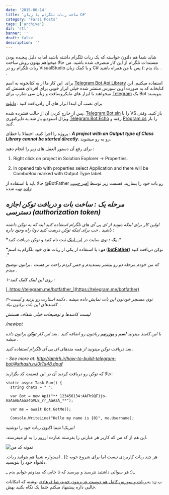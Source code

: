 ```yaml
---
date: '2015-06-14'
title: 'ساخت ربات تلگرام با زبان C#'
category: 'Farsi Posts'
tags: ['archive']
dir: 'rtl'
banner: ''
draft: false
description: ''
---
```


شاید شما هم دلتون خواسته که یک ربات تلگرام داشته باشید اما به دلیل پیچیده بودن مستندات تلگرام از این کار منصرف شده باشید. من حالا میخواهم بهتون روش ساخت ربات تلگرام رو در VisualStudio و با کمک زبان C# یاد بدم :) پس با من همراه باشید. . .

برای  این کار ما از یه کتابخونه به اسم [Telegram Bot Api Library](https://github.com/MrRoundRobin/telegram.bot) استفاده میکنیم. این کتابخانه که به صورت اوپن سورس منتشر شده خیلی ابزار خوبی برای افردای هستش که میخواهند با ابزار های مایکروسافت و زبان سی شارپ برای [Telegram](https://blog.ir/panel/mehrad77/post_edit/elegram.org) یک Bot بنویسند.

برای نصب آن ابتدا ابزار های آن رادریافت کنید : [دانلود](https://github.com/MrRoundRobin/telegram.bot/archive/master.zip 'دانلود سلوشن این ابزار')

پس از خارج کردن آن از حالت فشرده شده، [Telegram.Bot.sln](https://github.com/MrRoundRobin/telegram.bot/blob/master/Telegram.Bot.sln 'Telegram.Bot.sln') را با VS باز کنید. وقتی ویژال استودیو باز شد به دایرکتوری [Telegram.Bot.Echo](https://github.com/MrRoundRobin/telegram.bot/tree/master/Telegram.Bot.Echo 'Telegram.Bot.Echo') رفته و [Program.cs](https://github.com/MrRoundRobin/telegram.bot/blob/master/Telegram.Bot.Echo/Program.cs 'Program.cs') را باز کنید.

پروژه را اجرا کنید. احتمالا با خطای : **_A project with an Output type of Class Library cannot be started directly._** رو به رو میشوید.

برای رفع آن دستور العمل های زیر را انجام دهید :

1.  Right click on project in Solution Explorer -> Properties.

2.  In opened tab with properties select Application and there will be ComboBox marked with Output Type label.

حالا باید با استفاده از @BotFather رو بات خود را بسازید. قسمت زیر توسط [امیر حبیب زاده](http://amirh.ir/how-to-build-telegram-bot/) تهیه شده:

## _مرحله یک : ساخت بات و دریافت توکن اجازه دسترسی (authorization token)_

_اولین کار برای اینکه بتونید از ای پی آی های تلگرام استفاده کنید اینه که یه توکن داشته باشید . خب برای اینکه توکن درست کنید دوتا راه وجود داره :_

**\*یک :** توی سایت در [این لینک](https://my.telegram.org/) ثبت نام کنید و توکن دریافت کنید .\*

**\*دو :** با استفاده از یکی از ربات های خود تلگرام به اسم (**[botFather](https://telegram.me/botfather 'telegram botFather')**) توکن دریافت کنید .\*

_که من خودم مرحله دو رو بیشتر پسندیدم و حس کردم راحت تر هست . براتون توضیح میدم ._

_۱-روی این لینک کلیک کنید :_

[_https://telegram.me/botfather_](https://telegram.me/botfather)

_۲-توی مسنجر خودتون این بات نمایش داده میشه . دکمه استارت رو بزنید و لیست کامندهای این بات براتون بیاد  ._

_لیست کامندها و توضیحات خیلی شفاف هستش_

_/newbot_

_با این کامند میتونید **اسم** و **یوزرنیم** رباتتون رو اضافه کنید . بعد این کار **توکن** براتون داده میشه ._

_بعد دریافت توکن میتونید از همه متدهای ای پی آی تلگرام استفاده کنید ._

_- See more at: <http://amirh.ir/how-to-build-telegram-bot/#sthash.nJ0tTs48.dpuf>_

حالا که توکن رو دریافت کردید آن در این قسمت کد بگزارید:

```
static async Task Run() {
  string chats = " ";

  var Bot = new Api("**_123456134:AAFh9QF1jo-AaAaAEAaaa4GVL8_rr_AaAaA_**");

  var me = await Bot.GetMe();

  Console.WriteLine("Hello my name is {0}", me.Username);
```

تبریک! شما اکنون ربات خود را نوشتید!

.این هم از کد من که کاربر هر عبارتی را بفرسته عبارت اررور را به او میفرستد.

![نمونه کد من](/assets/archive-blogir/Captnnure.png)

.هر چند ربات کاربردی نیست اما برای شروع خوبه :)) . امیدوارم شما هم بتوانید ربات دلخواه خود را بنویسید.

_ هر سوالی داشتید نترسید و بپرسید که تا جایی که میدونم جوابم بدم :)_

پ.ن: یه[ ربات و سورس کامل هم دوست عزیزمون حمیدرضا فرهادی](http://pm-buzz.rzb.ir/thread/645) نوشته که امکانات جالبی داره پیشنهاد میکنم حتما یک نگاه بکنید بهش.
